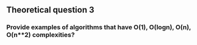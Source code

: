 ## Theoretical question 3

### Provide examples of algorithms that have O(1), O(logn), O(n), O(n**2) complexities?
